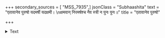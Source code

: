 +++
secondary_sources = [ "MSS_7935",]
jsonClass = "Subhaashita"
text = "एतावानेव पुरुषो यदमर्षी यदक्षमी।  \nक्षमवान् निरमर्षश्च नैव स्त्री न पुनः पुनः॥"
title = "एतावानेव पुरुषो"

+++

<details><summary>Text</summary>

एतावानेव पुरुषो यदमर्षी यदक्षमी।  
क्षमवान् निरमर्षश्च नैव स्त्री न पुनः पुनः॥
</details>
